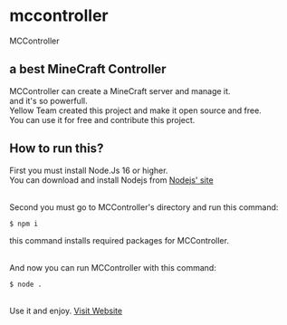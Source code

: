 # mccontroller
MCController

## a best MineCraft Controller
MCController can create a MineCraft server and manage it.<br>
and it's so powerfull.<br>
Yellow Team created this project and make it open source and free.<br>
You can use it for free and contribute this project.

## How to run this?
First you must install Node.Js 16 or higher.<br>
You can download and install Nodejs from [Nodejs' site](https://nodejs.org/en/)<br><br>

Second you must go to MCController's directory and run this command:
```
$ npm i
```
this command installs required packages for MCController.<br><br>

And now you can run MCController with this command:
```
$ node .
```
<br>
Use it and enjoy. <a href="https://mccontroller.ir/">Visit Website</a>